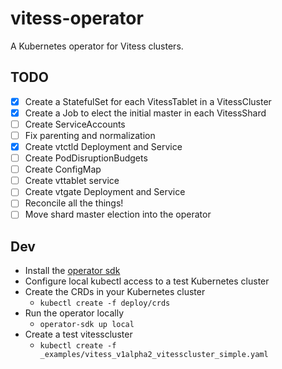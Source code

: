 # vitess-operator

A Kubernetes operator for Vitess clusters.

## TODO

- [x] Create a StatefulSet for each VitessTablet in a VitessCluster
- [x] Create a Job to elect the initial master in each VitessShard
- [ ] Create ServiceAccounts
- [ ] Fix parenting and normalization
- [x] Create vtctld Deployment and Service
- [ ] Create PodDisruptionBudgets
- [ ] Create ConfigMap
- [ ] Create vttablet service
- [ ] Create vtgate Deployment and Service
- [ ] Reconcile all the things!
- [ ] Move shard master election into the operator

## Dev

- Install the [operator sdk](https://github.com/operator-framework/operator-sdk)
- Configure local kubectl access to a test Kubernetes cluster
- Create the CRDs in your Kubernetes cluster
    - `kubectl create -f deploy/crds`
- Run the operator locally
    - `operator-sdk up local`
- Create a test vitesscluster
    - `kubectl create -f _examples/vitess_v1alpha2_vitesscluster_simple.yaml`
